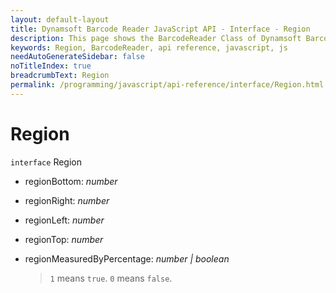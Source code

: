 ```yaml
---
layout: default-layout
title: Dynamsoft Barcode Reader JavaScript API - Interface - Region
description: This page shows the BarcodeReader Class of Dynamsoft Barcode Reader JavaScript SDK.
keywords: Region, BarcodeReader, api reference, javascript, js
needAutoGenerateSidebar: false
noTitleIndex: true
breadcrumbText: Region
permalink: /programming/javascript/api-reference/interface/Region.html
---
```



# Region

`interface` Region

* regionBottom: *number*

* regionRight: *number*

* regionLeft: *number*

* regionTop: *number*

* regionMeasuredByPercentage: *number &#124; boolean*

  > `1` means `true`. `0` means `false`.

